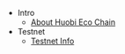 - Intro
    - [About Huobi Eco Chain](en-us/readme.md)
- Testnet
    - [Testnet Info](en-us/testnet.md)